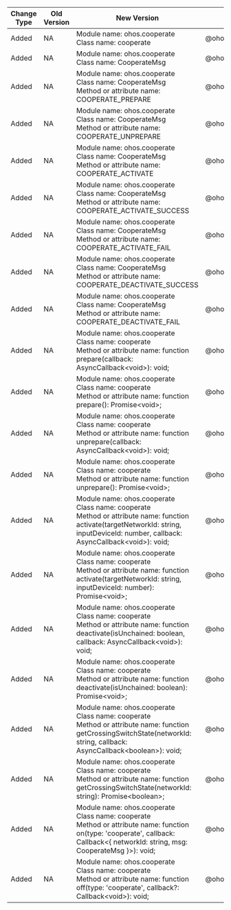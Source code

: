 | Change Type | Old Version | New Version | d.ts File |
| ---- | ------ | ------ | -------- |
|Added|NA|Module name: ohos.cooperate<br>Class name: cooperate|@ohos.cooperate.d.ts|
|Added|NA|Module name: ohos.cooperate<br>Class name: CooperateMsg|@ohos.cooperate.d.ts|
|Added|NA|Module name: ohos.cooperate<br>Class name: CooperateMsg<br>Method or attribute name: COOPERATE_PREPARE|@ohos.cooperate.d.ts|
|Added|NA|Module name: ohos.cooperate<br>Class name: CooperateMsg<br>Method or attribute name: COOPERATE_UNPREPARE|@ohos.cooperate.d.ts|
|Added|NA|Module name: ohos.cooperate<br>Class name: CooperateMsg<br>Method or attribute name: COOPERATE_ACTIVATE|@ohos.cooperate.d.ts|
|Added|NA|Module name: ohos.cooperate<br>Class name: CooperateMsg<br>Method or attribute name: COOPERATE_ACTIVATE_SUCCESS|@ohos.cooperate.d.ts|
|Added|NA|Module name: ohos.cooperate<br>Class name: CooperateMsg<br>Method or attribute name: COOPERATE_ACTIVATE_FAIL|@ohos.cooperate.d.ts|
|Added|NA|Module name: ohos.cooperate<br>Class name: CooperateMsg<br>Method or attribute name: COOPERATE_DEACTIVATE_SUCCESS|@ohos.cooperate.d.ts|
|Added|NA|Module name: ohos.cooperate<br>Class name: CooperateMsg<br>Method or attribute name: COOPERATE_DEACTIVATE_FAIL|@ohos.cooperate.d.ts|
|Added|NA|Module name: ohos.cooperate<br>Class name: cooperate<br>Method or attribute name: function prepare(callback: AsyncCallback\<void>): void;|@ohos.cooperate.d.ts|
|Added|NA|Module name: ohos.cooperate<br>Class name: cooperate<br>Method or attribute name: function prepare(): Promise\<void>;|@ohos.cooperate.d.ts|
|Added|NA|Module name: ohos.cooperate<br>Class name: cooperate<br>Method or attribute name: function unprepare(callback: AsyncCallback\<void>): void;|@ohos.cooperate.d.ts|
|Added|NA|Module name: ohos.cooperate<br>Class name: cooperate<br>Method or attribute name: function unprepare(): Promise\<void>;|@ohos.cooperate.d.ts|
|Added|NA|Module name: ohos.cooperate<br>Class name: cooperate<br>Method or attribute name: function activate(targetNetworkId: string, inputDeviceId: number, callback: AsyncCallback\<void>): void;|@ohos.cooperate.d.ts|
|Added|NA|Module name: ohos.cooperate<br>Class name: cooperate<br>Method or attribute name: function activate(targetNetworkId: string, inputDeviceId: number): Promise\<void>;|@ohos.cooperate.d.ts|
|Added|NA|Module name: ohos.cooperate<br>Class name: cooperate<br>Method or attribute name: function deactivate(isUnchained: boolean, callback: AsyncCallback\<void>): void;|@ohos.cooperate.d.ts|
|Added|NA|Module name: ohos.cooperate<br>Class name: cooperate<br>Method or attribute name: function deactivate(isUnchained: boolean): Promise\<void>;|@ohos.cooperate.d.ts|
|Added|NA|Module name: ohos.cooperate<br>Class name: cooperate<br>Method or attribute name: function getCrossingSwitchState(networkId: string, callback: AsyncCallback\<boolean>): void;|@ohos.cooperate.d.ts|
|Added|NA|Module name: ohos.cooperate<br>Class name: cooperate<br>Method or attribute name: function getCrossingSwitchState(networkId: string): Promise\<boolean>;|@ohos.cooperate.d.ts|
|Added|NA|Module name: ohos.cooperate<br>Class name: cooperate<br>Method or attribute name: function on(type: 'cooperate', callback: Callback\<{ networkId: string, msg: CooperateMsg }>): void;|@ohos.cooperate.d.ts|
|Added|NA|Module name: ohos.cooperate<br>Class name: cooperate<br>Method or attribute name: function off(type: 'cooperate', callback?: Callback\<void>): void;|@ohos.cooperate.d.ts|
